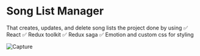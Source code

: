 # Song List Manager

That creates, updates, and delete song lists 
the project done by using 
✅ React
✅ Redux toolkit
✅ Redux saga
✅ Emotion and custom css for styling

![Capture](https://github.com/user-attachments/assets/ee4e34be-73f1-45a5-b350-9d923e719cf2)
